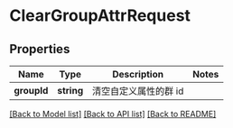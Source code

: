 # ClearGroupAttrRequest

## Properties
Name | Type | Description | Notes
------------ | ------------- | ------------- | -------------
**groupId** | **string** | 清空自定义属性的群 id | 

[[Back to Model list]](../README.md#documentation-for-models) [[Back to API list]](../README.md#documentation-for-api-endpoints) [[Back to README]](../README.md)


